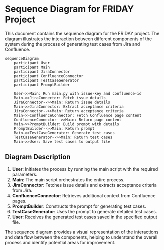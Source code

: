 # Sequence Diagram for FRIDAY Project

This document contains the sequence diagram for the FRIDAY project. The diagram illustrates the interaction between different components of the system during the process of generating test cases from Jira and Confluence.

```mermaid
sequenceDiagram
    participant User
    participant Main
    participant JiraConnector
    participant ConfluenceConnector
    participant TestCaseGenerator
    participant PromptBuilder

    User->>Main: Run main.py with issue-key and confluence-id
    Main->>JiraConnector: Fetch issue details
    JiraConnector-->>Main: Return issue details
    Main->>JiraConnector: Extract acceptance criteria
    JiraConnector-->>Main: Return acceptance criteria
    Main->>ConfluenceConnector: Fetch Confluence page content
    ConfluenceConnector-->>Main: Return page content
    Main->>PromptBuilder: Build prompt with details
    PromptBuilder-->>Main: Return prompt
    Main->>TestCaseGenerator: Generate test cases
    TestCaseGenerator-->>Main: Return test cases
    Main->>User: Save test cases to output file
```

## Diagram Description

1. **User**: Initiates the process by running the main script with the required parameters.
2. **Main**: The main script orchestrates the entire process.
3. **JiraConnector**: Fetches issue details and extracts acceptance criteria from Jira.
4. **ConfluenceConnector**: Retrieves additional context from Confluence pages.
5. **PromptBuilder**: Constructs the prompt for generating test cases.
6. **TestCaseGenerator**: Uses the prompt to generate detailed test cases.
7. **User**: Receives the generated test cases saved in the specified output file.

The sequence diagram provides a visual representation of the interactions and data flow between the components, helping to understand the overall process and identify potential areas for improvement.